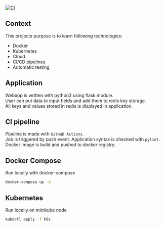 [![CI](https://github.com/f5AFfMhv/DevOps-test-project/actions/workflows/CI.yml/badge.svg)](https://github.com/f5AFfMhv/DevOps-test-project/actions/workflows/CI.yml)

## Context
This projects purpose is to learn following technologies:
* Docker
* Kubernetes
* Cloud
* CI/CD pipelines
* Automatic testing

## Application
Webapp is written with python3 using flask module.  
User can put data to input fields and add them to redis key storage.  
All keys and values stored in redis is displayed in application.

## CI pipeline
Pipeline is made with `GitHub Actions`.  
Job is triggered by push event. Application syntax is checked with `pylint`. Docker image is build and pushed to docker registry.

## Docker Compose
Run locally with docker-compose
```bash
docker-compose up -d
```

## Kubernetes
Run locally on minikube node
```bash
kubectl apply -f k8s
```